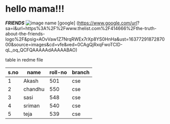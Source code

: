 
# hello mama!!!

***FRIENDS***
![image name](https://www.google.com/search?q=friends+logo&rlz=1C1SQJL_enIN893IN893&tbm=isch&source=iu&ictx=1&fir=QHY5FlHmHfs0fM%252Cd3fQ85iOFWIraM%252C_%253BOpWZJ751d4FrRM%252CY2o85eFatCML9M%252C_%253B7Ytyobu0EMs1VM%252CeFuyiNtUqLm4PM%252C_%253BIvgWTZw7hEstxM%252Ce0X7CRZ3jYQavM%252C_%253BWgTkCuBFGrpF8M%252C2A47o5rS4VqZJM%252C_%253BZu768nKwWsG1bM%252Cr0JCX2PkRjvJwM%252C_%253BTXHyUYCkuRWHkM%252CkAMnZB66kbU5aM%252C_%253Bmwjpp_V1B4GBWM%252CXCL18V2GKs3fmM%252C_%253BhNgF-913PudjsM%252CR8mhho4Sxq2v8M%252C_%253B2nTo3cmRNVbPbM%252CIz1tnm6gGqs7qM%252C_%253BxsVEmsN3Z-4nxM%252Chm2KPvRE8d8IyM%252C_%253BT2UWUX9pvZGazM%252CuzquAgPFxyXQ2M%252C_%253BVybxxOfRWcsZ-M%252CtZzL1kcXrgaWWM%252C_%253BcjbNhkgGHmro3M%252CY2o85eFatCML9M%252C_&vet=1&usg=AI4_-kSRNtfkk0IVrKwyA2Qd3ivzQcgpKg&sa=X&sqi=2&ved=2ahUKEwiyuIXf1q30AhVvhf0HHchDACoQ9QF6BAgDEAE#imgrc=QHY5FlHmHfs0fM)
[google] (https://www.google.com/url?
sa=i&url=https%3A%2F%2Fwww.thelist.com%2F414666%2Fthe-truth-about-the-friends-logo%2F&psig=AOvVaw1Z7NrqRWEx7rXp8YS0HnHa&ust=1637729187287000&source=images&cd=vfe&ved=0CAgQjRxqFwoTCID-qL_oq_QCFQAAAAAdAAAAABAO)

table in redme file

|s.no| name| roll-no|branch|
|----|-----|--------|------|
|1|Akash|501|cse|
|2|chandhu|550|cse|
|3|sasi|548|cse|
|4|sriman|540|cse|
|5|teja|539|cse|
